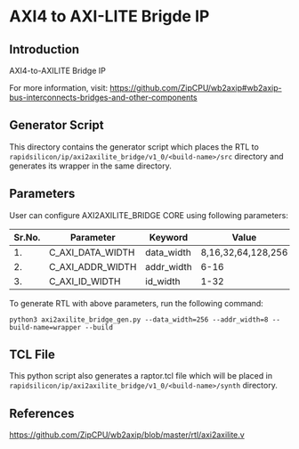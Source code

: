 # AXI4 to AXI-LITE Brigde IP
## Introduction
AXI4-to-AXILITE Bridge IP

For more information, visit: https://github.com/ZipCPU/wb2axip#wb2axip-bus-interconnects-bridges-and-other-components

## Generator Script
This directory contains the generator script which places the RTL to `rapidsilicon/ip/axi2axilite_bridge/v1_0/<build-name>/src` directory and generates its wrapper in the same directory. 

## Parameters
User can configure AXI2AXILITE_BRIDGE CORE using following parameters:

| Sr.No.|      Parameter       |         Keyword        |         Value         |
|-------|----------------------|------------------------|-----------------------|
|   1.  |   C_AXI_DATA_WIDTH   |    data_width          |   8,16,32,64,128,256  |
|   2.  |   C_AXI_ADDR_WIDTH   |    addr_width          |   6-16                |
|   3.  |   C_AXI_ID_WIDTH     |    id_width            |   1-32                |



To generate RTL with above parameters, run the following command:
```
python3 axi2axilite_bridge_gen.py --data_width=256 --addr_width=8 --build-name=wrapper --build
```

## TCL File

This python script also generates a raptor.tcl file which will be placed in `rapidsilicon/ip/axi2axilite_bridge/v1_0/<build-name>/synth` directory.


## References
https://github.com/ZipCPU/wb2axip/blob/master/rtl/axi2axilite.v
